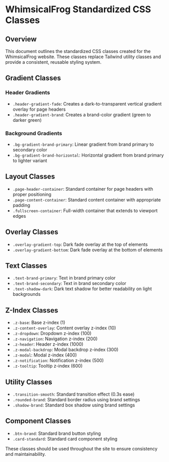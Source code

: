 # WhimsicalFrog Standardized CSS Classes

## Overview
This document outlines the standardized CSS classes created for the WhimsicalFrog website. These classes replace Tailwind utility classes and provide a consistent, reusable styling system.

## Gradient Classes

### Header Gradients
- `.header-gradient-fade`: Creates a dark-to-transparent vertical gradient overlay for page headers
- `.header-gradient-brand`: Creates a brand-color gradient (green to darker green)

### Background Gradients
- `.bg-gradient-brand-primary`: Linear gradient from brand primary to secondary color
- `.bg-gradient-brand-horizontal`: Horizontal gradient from brand primary to lighter variant

## Layout Classes
- `.page-header-container`: Standard container for page headers with proper positioning
- `.page-content-container`: Standard content container with appropriate padding
- `.fullscreen-container`: Full-width container that extends to viewport edges

## Overlay Classes
- `.overlay-gradient-top`: Dark fade overlay at the top of elements
- `.overlay-gradient-bottom`: Dark fade overlay at the bottom of elements

## Text Classes
- `.text-brand-primary`: Text in brand primary color
- `.text-brand-secondary`: Text in brand secondary color
- `.text-shadow-dark`: Dark text shadow for better readability on light backgrounds

## Z-Index Classes
- `.z-base`: Base z-index (1)
- `.z-content-overlay`: Content overlay z-index (10)
- `.z-dropdown`: Dropdown z-index (100)
- `.z-navigation`: Navigation z-index (200)
- `.z-header`: Header z-index (1000)
- `.z-modal-backdrop`: Modal backdrop z-index (300)
- `.z-modal`: Modal z-index (400)
- `.z-notification`: Notification z-index (500)
- `.z-tooltip`: Tooltip z-index (600)

## Utility Classes
- `.transition-smooth`: Standard transition effect (0.3s ease)
- `.rounded-brand`: Standard border radius using brand settings
- `.shadow-brand`: Standard box shadow using brand settings

## Component Classes
- `.btn-brand`: Standard brand button styling
- `.card-standard`: Standard card component styling

These classes should be used throughout the site to ensure consistency and maintainability.
